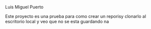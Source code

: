 Luis Miguel Puerto

Este proyecto es una prueba para como crear un reporisy clonarlo al escritorio local y veo que no se esta guardando na
